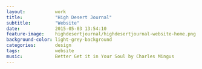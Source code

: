 ```yaml
---
layout:           work
title:            "High Desert Journal"
subtitle:         "Website"
date:             2015-05-03 13:54:10
feature-image:    highdesertjournal/highdesertjournal-website-home.png
background-color: light-grey-background
categories:       design
tags:             website
music:            Better Get it in Your Soul by Charles Mingus
---
```

